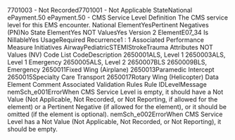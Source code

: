 

7701003 - Not Recorded7701001 - Not Applicable
StateNational
ePayment.50
ePayment.50 - CMS Service Level
Definition
The CMS service level for this EMS encounter.
National ElementYesPertinent Negatives (PN)No
State ElementYes
NOT ValuesYes
Version 2 ElementE07_34
Is NillableYes
UsageRequired
Recurrence1 : 1
Associated Performance Measure Initiatives
AirwayPediatricSTEMIStrokeTrauma
Attributes
NOT Values (NV)
Code List
CodeDescription
2650001ALS, Level 1
2650003ALS, Level 1 Emergency
2650005ALS, Level 2
2650007BLS
2650009BLS, Emergency
2650011Fixed Wing (Airplane)
2650013Paramedic Intercept
2650015Specialty Care Transport
2650017Rotary Wing (Helicopter)
Data Element Comment
Associated Validation Rules
Rule IDLevelMessage
nemSch_e001ErrorWhen CMS Service Level is empty, it should have a Not Value (Not Applicable, Not Recorded, or
Not Reporting, if allowed for the element) or a Pertinent Negative (if allowed for the element), or
it should be omitted (if the element is optional).
nemSch_e002ErrorWhen CMS Service Level has a Not Value (Not Applicable, Not Recorded, or Not Reporting), it
should be empty.